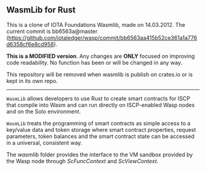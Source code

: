 ## WasmLib for Rust

This is a clone of IOTA Foundations Wasmlib, made on 14.03.2012. The current commit is bb6563a@master (https://github.com/iotaledger/wasp/commit/bb6563aa415b52ce361a1a776d6358cf6e8cd958). 

**This is a MODIFIED version**. Any changes are **ONLY** focused on improving code readability. No function has been or will be changed in any way.

This repository will be removed when wasmlib is publish on crates.io or is kept in its own repo.

---

`WasmLib` allows developers to use Rust to create smart contracts for ISCP that
compile into Wasm and can run directly on ISCP-enabled Wasp nodes and on the
Solo environment.

`WasmLib` treats the programming of smart contracts as simple access to a
key/value data and token storage where smart contract properties, request
parameters, token balances and the smart contract state can be accessed in a
universal, consistent way.

The _wasmlib_ folder provides the interface to the VM sandbox provided by the
Wasp node through _ScFuncContext_ and _ScViewContext_.